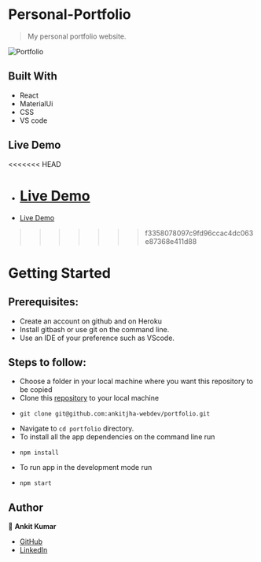 # Personal-Portfolio

> My personal portfolio website.

![Portfolio](https://github.com/ankitjha-webdev/portfolio/blob/main/demo.gif)

## Built With

- React
- MaterialUi
- CSS
- VS code

## Live Demo

<<<<<<< HEAD

- [Live Demo](https://ankitkumar.tech)
  =========
- [Live Demo](https://ankitkumar.tech/)

>>>>>>> f3358078097c9fd96ccac4dc063e87368e411d88
>>>>>>>
>>>>>>
>>>>>
>>>>
>>>
>>

# Getting Started

## Prerequisites:

- Create an account on github and on Heroku
- Install gitbash or use git on the command line.
- Use an IDE of your preference such as VScode.

## Steps to follow:

- Choose a folder in your local machine where you want this repository to be copied
- Clone this [repository](https://github.com/ankitjha-webdev/portfolio.git) to your local machine
- ```
  git clone git@github.com:ankitjha-webdev/portfolio.git
  ```
- Navigate to `cd portfolio`  directory.
- To install all the app dependencies on the command line run
- ```
  npm install
  ```
- To run app in the development mode run
- ```
  npm start
  ```

## Author

👨 **Ankit Kumar**

- [GitHub](https://github.com/ankitjha-webdev)
- [LinkedIn](https://www.linkedin.com/in/ankitkumarcse/)
